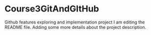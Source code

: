 # Course3GitAndGItHub
Github features exploring and implementation project
I am editing the README file. Adding some more details about the project description.
